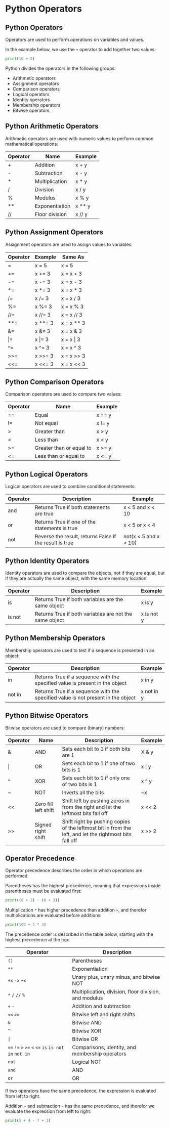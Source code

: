 # Python Operators

## Python Operators
Operators are used to perform operations on variables and values.

In the example below, we use the ```+``` operator to add together two values:

```python
print(10 + 5)
```

Python divides the operators in the following groups:

- Arithmetic operators
- Assignment operators
- Comparison operators
- Logical operators
- Identity operators
- Membership operators
- Bitwise operators

## Python Arithmetic Operators
Arithmetic operators are used with numeric values to perform common mathematical operations:

| Operator | Name | Example |
| ------- | ------- | ------- |
| + | Addition | x + y |
| - | Subtraction | x - y |
| * | Multiplication | x * y |
| / | Division | x / y |
| % | Modulus | x % y |
| ** | Exponentiation | x ** y |
| // | Floor division | x // y |

## Python Assignment Operators
Assignment operators are used to assign values to variables:

| Operator | Example | Same As |
| ------- | ------- | ------- |
| = | x = 5 | x = 5 |
| += | x += 3 | x = x + 3 |
| -= | x -= 3 | x = x - 3 |
| *= | x *= 3 | x = x * 3 |
| /= | x /= 3 | x = x / 3 |
| %= | x %= 3 | x = x % 3 |
| //= | x //= 3 | x = x // 3 |
| **= | x **= 3 | x = x ** 3 |
| &= | 	x &= 3 | x = x & 3 |
| \|= | x \|= 3 | x = x \| 3 |
| ^= | x ^= 3 | x = x ^ 3 |
| >>= | x >>= 3 | x = x >> 3 |
| <<= | x <<= 3 | x = x << 3 |

## Python Comparison Operators
Comparison operators are used to compare two values:

| Operator | Name | Example |
| ------- | ------- | ------- |
| == | Equal | x == y |
| != | Not equal | x != y |
| > | Greater than | x > y |
| < | Less than | x < y |
| >= | Greater than or equal to | x >= y |
| <= | Less than or equal to | x <= y |

## Python Logical Operators
Logical operators are used to combine conditional statements:

| Operator | Description | Example |
| ------- | ------- | ------- |
| and | Returns True if both statements are true | 	x < 5 and  x < 10 |
| or | Returns True if one of the statements is true | x < 5 or x < 4 |
| not | Reverse the result, returns False if the result is true | not(x < 5 and x < 10) |

## Python Identity Operators
Identity operators are used to compare the objects, not if they are equal, but if they are actually the same object, with the same memory location:

| Operator | Description | Example |
| ------- | ------- | ------- |
| is | Returns True if both variables are the same object | x is y |
| is not | Returns True if both variables are not the same object | x is not y |

## Python Membership Operators
Membership operators are used to test if a sequence is presented in an object:

| Operator | Description | Example |
| ------- | ------- | ------- |
| in | 	Returns True if a sequence with the specified value is present in the object | x in y |
| not in | Returns True if a sequence with the specified value is not present in the object | x not in y |

## Python Bitwise Operators
Bitwise operators are used to compare (binary) numbers:

| Operator | Name | Description | Example |
| ------- | ------- | ------- | ------- |
| & | AND | Sets each bit to 1 if both bits are 1 | X & y |
| \| | OR | Sets each bit to 1 if one of two bits is 1 | x \| y |
| ^ | XOR | Sets each bit to 1 if only one of two bits is 1 | x ^ y |
| ~ | NOT | Inverts all the bits | ~x |
| << | Zero fill left shift | Shift left by pushing zeros in from the right and let the leftmost bits fall off | x << 2 | 
| >> | Signed right shift | Shift right by pushing copies of the leftmost bit in from the left, and let the rightmost bits fall off | x >> 2 |

## Operator Precedence
Operator precedence describes the order in which operations are performed.

Parentheses has the highest precedence, meaning that expressions inside parentheses must be evaluated first:

```python
print((6 + 3) - (6 + 3))
```

Multiplication ```*``` has higher precedence than addition ```+```, and therefor multiplications are evaluated before additions:
```python
print(100 + 5 * 3)
```

The precedence order is described in the table below, starting with the highest precedence at the top:

| Operator | Description |
| -------- | --------- |
| ```()``` | Parentheses |
| ```**``` | Exponentiation |
| ```+x``` ```-x``` ```~x``` | Unary plus, unary minus, and bitwise NOT |
| ```*``` ```/``` ```//``` ```%``` | Multiplication, division, floor division, and modulus |
| ```+``` ```-``` | Addition and subtraction |
| ```<<``` ```>>``` | Bitwise left and right shifts |
| ```&``` | Bitwise AND |
| ```^``` | Bitwise XOR |
| ```\|``` | Bitwise OR |
| ```==``` ```!=``` ```>``` ```>=``` ```<``` ```<=``` ```is``` ```is not``` ```in``` ```not in``` | Comparisons, identity, and membership operators |
| ```not``` | Logical NOT |
| ```and``` | AND |
| ```or``` | OR |

If two operators have the same precedence, the expression is evaluated from left to right.

Addition ```+``` and subtraction ```-``` has the same precedence, and therefor we evaluate the expression from left to right:

```python
print(5 + 4 - 7 + 3)
```
